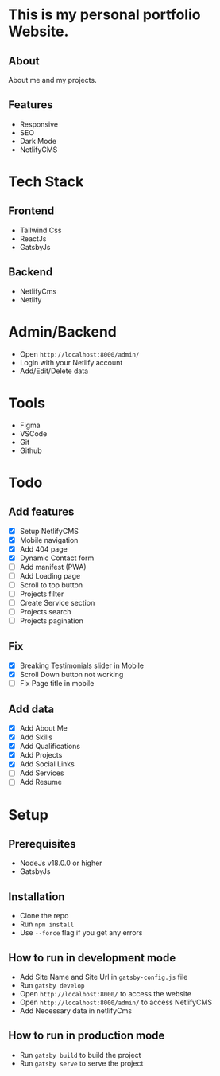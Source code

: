 # This is my personal portfolio Website.

## About

About me and my projects.

## Features

- Responsive
- SEO
- Dark Mode
- NetlifyCMS

# Tech Stack

## Frontend

- Tailwind Css
- ReactJs
- GatsbyJs

## Backend

- NetlifyCms
- Netlify

# Admin/Backend

- Open `http://localhost:8000/admin/`
- Login with your Netlify account
- Add/Edit/Delete data

# Tools

- Figma
- VSCode
- Git
- Github

# Todo

## Add features

- [x] Setup NetlifyCMS
- [x] Mobile navigation
- [x] Add 404 page
- [x] Dynamic Contact form
- [ ] Add manifest (PWA)
- [ ] Add Loading page
- [ ] Scroll to top button
- [ ] Projects filter
- [ ] Create Service section
- [ ] Projects search
- [ ] Projects pagination

## Fix

- [x] Breaking Testimonials slider in Mobile
- [x] Scroll Down button not working
- [ ] Fix Page title in mobile

## Add data

- [x] Add About Me
- [x] Add Skills
- [x] Add Qualifications
- [x] Add Projects
- [x] Add Social Links
- [ ] Add Services
- [ ] Add Resume

# Setup

## Prerequisites

- NodeJs v18.0.0 or higher
- GatsbyJs

## Installation

- Clone the repo
- Run `npm install`
- Use `--force` flag if you get any errors

## How to run in development mode

- Add Site Name and Site Url in `gatsby-config.js` file
- Run `gatsby develop`
- Open `http://localhost:8000/` to access the website
- Open `http://localhost:8000/admin/` to access NetlifyCMS
- Add Necessary data in netlifyCms

## How to run in production mode

- Run `gatsby build` to build the project
- Run `gatsby serve` to serve the project
